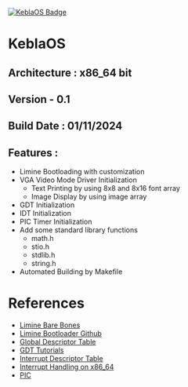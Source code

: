 [![KeblaOS Badge](https://img.shields.io/badge/Kebla-OS-maker?labelColor=red&color=blue)](https://gitlab.com/baponkar/kebla-os)

# KeblaOS
## Architecture : x86_64 bit
## Version - 0.1
## Build Date : 01/11/2024

## Features :

* Limine Bootloading with customization 
* VGA Video Mode Driver Initialization
    - Text Printing by using  8x8 and 8x16 font array
    - Image Display by using image array
* GDT Initialization
* IDT Initialization
* PIC Timer Initialization
* Add some standard library functions
    - math.h
    - stio.h
    - stdlib.h
    - string.h
* Automated Building by Makefile



# References

* [Limine Bare Bones](https://wiki.osdev.org/Limine_Bare_Bones)
* [Limine Bootloader Github](https://github.com/limine-bootloader/limine)
* [Global Descriptor Table](https://wiki.osdev.org/Global_Descriptor_Table)
* [GDT Tutorials](https://wiki.osdev.org/GDT_Tutorial)
* [Interrupt Descriptor Table](https://wiki.osdev.org/Interrupt_Descriptor_Table)
* [Interrupt Handling on x86_64](https://github.com/dreamportdev/Osdev-Notes/blob/master/02_Architecture/05_InterruptHandling.md)
* [PIC](https://wiki.osdev.org/8259_PIC)
